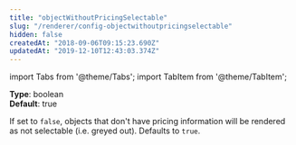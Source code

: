 ```yaml
---
title: "objectWithoutPricingSelectable"
slug: "/renderer/config-objectwithoutpricingselectable"
hidden: false
createdAt: "2018-09-06T09:15:23.690Z"
updatedAt: "2019-12-10T12:43:03.374Z"
---
```


import Tabs from '@theme/Tabs';
import TabItem from '@theme/TabItem';

**Type**: boolean  
**Default**: true  

If set to `false`, objects that don't have pricing information will be rendered as not selectable (i.e. greyed out). Defaults to `true`.
